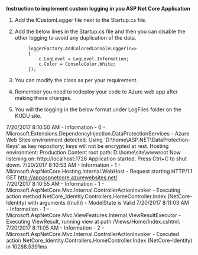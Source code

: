<b>Instruction to implement custom logging in you ASP Net Core Application</b>

1. Add the ICustomLogger file next to the Startup.cs file.
2. Add the below lines in the Startup.cs file and then you can disable the other logging to avoid any duplication of the data.

            loggerFactory.AddColoredConsoleLogger(c=>
            {
                c.LogLevel = LogLevel.Information;
                c.Color = ConsoleColor.White;
            });
3. You can modify the class as per your requirement.
4. Remember you need to redeploy your code to Azure web app after making these changes.
5. You will the logging in the below format under LogFiles folder on the KUDU site.

7/20/2017 8:10:50 AM - Information - 0 - Microsoft.Extensions.DependencyInjection.DataProtectionServices - Azure Web Sites environment detected. Using 'D:\home\ASP.NET\DataProtection-Keys' as key repository; keys will not be encrypted at rest.
Hosting environment: Production
Content root path: D:\home\site\wwwroot
Now listening on: http://localhost:1726
Application started. Press Ctrl+C to shut down.
7/20/2017 8:10:53 AM - Information - 1 - Microsoft.AspNetCore.Hosting.Internal.WebHost - Request starting HTTP/1.1 GET http://appaspnetcore.azurewebsites.net/  
7/20/2017 8:10:55 AM - Information - 1 - Microsoft.AspNetCore.Mvc.Internal.ControllerActionInvoker - Executing action method NetCore_Identity.Controllers.HomeController.Index (NetCore-Identity) with arguments ((null)) - ModelState is Valid
7/20/2017 8:11:03 AM - Information - 1 - Microsoft.AspNetCore.Mvc.ViewFeatures.Internal.ViewResultExecutor - Executing ViewResult, running view at path /Views/Home/Index.cshtml.
7/20/2017 8:11:05 AM - Information - 2 - Microsoft.AspNetCore.Mvc.Internal.ControllerActionInvoker - Executed action NetCore_Identity.Controllers.HomeController.Index (NetCore-Identity) in 10288.5391ms
